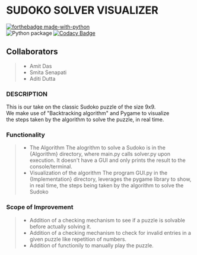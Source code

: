 # SUDOKO SOLVER VISUALIZER

[![forthebadge made-with-python](http://ForTheBadge.com/images/badges/made-with-python.svg)](https://www.python.org/) </br>
![Python package](https://github.com/99002591/Python-MiniProject/workflows/Python%20package/badge.svg) [![Codacy Badge](https://app.codacy.com/project/badge/Grade/ed646bf27f4148888c90a2cca9d9e0e0)](https://www.codacy.com?utm_source=github.com&utm_medium=referral&utm_content=99002591/Python-MiniProject&utm_campaign=Badge_Grade)

## Collaborators

> - Amit Das
> - Smita Senapati
> - Aditi Dutta

### DESCRIPTION

This is our take on the classic Sudoko puzzle of the size 9x9. </br>
We make use of "Backtracking algorithm" and Pygame to visualize </br>
the steps taken by the algorithm to solve the puzzle, in real time. </br>

### Functionality

> - The Algorithm
>   The alogrithm to solve a Sudoko is in the {Algorithm} directory, where main.py calls
>   solver.py upon execution. It doesn't have a GUI and only prints the result to
>   the console/terminal.
> - Visualization of the algorithm
>   The program GUI.py in the {Implementation} directory, leverages the pygame library to
>   show, in real time, the steps being taken by the algorithm to solve the Sudoko

### Scope of Improvement

> - Addition of a checking mechanism to see if a puzzle is solvable before actually solving it.
> - Addition of a checking mechanism to check for invalid entries in a given puzzle like repetition of numbers.
> - Addition of functionily to manually play the puzzle.
